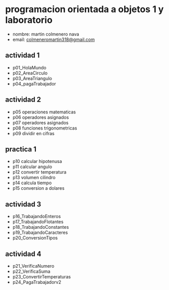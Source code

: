 # programacion orientada a objetos 1 y laboratorio
- nombre: martin colmenero nava
- email: colmeneromartin318@gmail.com

## actividad 1
- p01_HolaMundo
- p02_AreaCirculo
- p03_AreaTriangulo
- p04_pagaTrabajador

## actividad 2
- p05 operaciones matematicas
- p06 operadores asignados
- p07 operadores asignados
- p08 funciones trigonometricas
- p09 dividir en cifras

## practica 1
- p10 calcular hipotenusa
- p11 calcular angulo
- p12 convertir temperatura
- p13 volumen cilindro
- p14 calcula tiempo
- p15 conversion a dolares

## actividad 3
- p16_TrabajandoEnteros
- p17_TrabajandoFlotantes
- p18_TrabajandoConstantes
- p19_TrabajandoCaracteres
- p20_ConversionTipos

## actividad 4
- p21_VerificaNumero
- p22_VerificaSuma
- p23_ConvertirTemperaturas
- p24_PagaTrabajadorv2
